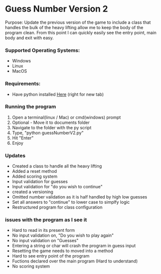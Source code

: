 # Guess Number Version 2
Purpose:  Update the previous version of the game to include a class that handles the bulk of the heavy lifting allow me to keep the body of the program clean.  From this point I can quickly easily see the entry point, main body and exit with easy.

### Supported Operating Systems:<br/>
* Windows
* Linux
* MacOS

### Requirements:<br/>
* Have python installed [Here](https://www.python.org/) (right for new tab)

### Running the program
1. Open a terminal(linux / Mac) or cmd(windows) prompt
2. Optional - Move it to documents folder
3. Navigate to the folder with the py script
4. Type, "python guessNumberV2.py"
5. Hit "Enter"
6. Enjoy

### Updates
* Created a class to handle all the heavy lifting
* Added a reset method
* Added scoring system
* Input validation for guesses
* Input validation for "do you wish to continue"
* created a versioning
* Omitted number validation as it is half handled by high low guesses
* Set all answers to "continue" to lower case to simplfy logic
* Restructured program for class configuration

### issues with the program as I see it
* Hard to read in its present form
* No input validation on, "Do you wish to play again"
* No input validation on "Guesses"
* Entering a string or char will crash the program in guess input
* Resetting the game needs to moved into a method
* Hard to see entry point of the program
* Fuctions declared over the main program (Hard to understand)
* No scoring system
